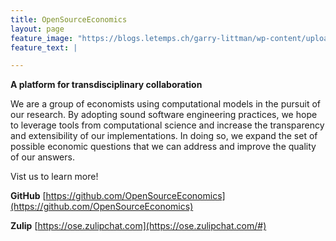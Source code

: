 ```yaml
---
title: OpenSourceEconomics
layout: page
feature_image: "https://blogs.letemps.ch/garry-littman/wp-content/uploads/sites/216/2020/04/pand-matrix-750x410.jpg"
feature_text: |

---
```


**A platform for transdisciplinary collaboration**

We are a group of economists using computational models in the pursuit of our research. By adopting sound software engineering practices, we hope to leverage tools from computational science and increase the transparency and extensibility of our implementations. In doing so, we expand the set of possible economic questions that we can address and improve the quality of our answers.

Vist us to learn more!

**GitHub** [https://github.com/OpenSourceEconomics](https://github.com/OpenSourceEconomics)

**Zulip** [https://ose.zulipchat.com](https://ose.zulipchat.com/#)
